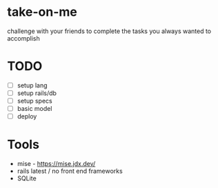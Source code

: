 # take-on-me
challenge with your friends to complete the tasks you always wanted to accomplish

# TODO
- [ ] setup lang
- [ ] setup rails/db
- [ ] setup specs
- [ ] basic model 
- [ ] deploy

# Tools

- mise - https://mise.jdx.dev/
- rails latest / no front end frameworks
- SQLite
